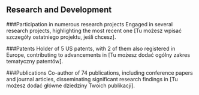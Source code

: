 ## Research and Development

###Participation in numerous research projects
Engaged in several research projects, highlighting the most recent one [Tu możesz wpisać szczegóły ostatniego projektu, jeśli chcesz].

###Patents
Holder of 5 US patents, with 2 of them also registered in Europe, contributing to advancements in [Tu możesz dodać ogólny zakres tematyczny patentów].

###Publications
Co-author of 74 publications, including conference papers and journal articles, disseminating significant research findings in [Tu możesz dodać główne dziedziny Twoich publikacji].

